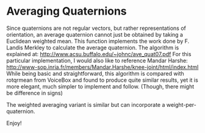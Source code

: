 Averaging Quaternions
=====================

Since quaternions are not regular vectors, but rather representations of orientation, an average quaternion cannot just be obtained by taking a Euclidean weighted mean. This function implements the work done by F. Landis Merkley to calculate the average quaternion. The algorithm is explained at: 
http://www.acsu.buffalo.edu/~johnc/ave_quat07.pdf 
For this particular implementation, I would also like to reference Mandar Harshe: 
http://www-sop.inria.fr/members/Mandar.Harshe/knee-joint/html/index.html 
While being basic and straightforward, this algorithm is compared with rotqrmean from VoiceBox and found to produce quite similar results, yet it is more elegant, much simpler to implement and follow. (Though, there might be difference in signs)

The weighted averaging variant is similar but can incorporate a weight-per-quaternion. 

Enjoy!
